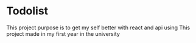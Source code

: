 # Todolist
This project purpose is to get my self better with react and api using This project made in my first year in the university
